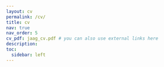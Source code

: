 ```yaml
---
layout: cv
permalink: /cv/
title: cv
nav: true
nav_order: 5
cv_pdf: jaag_cv.pdf # you can also use external links here
description:
toc:
  sidebar: left
---
```


